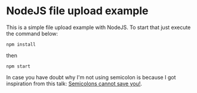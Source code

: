 # NodeJS file upload example

This is a simple file upload example with NodeJS. To start that just execute the command below:

```
npm install
```
then
```
npm start
```

In case you have doubt why I'm not using semicolon is because I got inspiration from this talk: [Semicolons cannot save you!](https://www.youtube.com/watch?v=Qlr-FGbhKaI).
